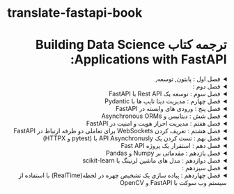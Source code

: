 # translate-fastapi-book

<h1 dir="rtl">ترجمه کتاب Building Data Science Applications with FastAPI:</h1>

<div dir="rtl">

<details>
  <summary>فصل اول : پایتون, توسعه, </summary>
  <br>
    
  - پیشنیاز های فنی
  - نصب نسخه ای از پایتون با استفاده از pyenv
  - ایجاد یک محیط مجازی برای پایتون

</details>

<details>
  <summary>فصل دوم : </summary>
  <br>

    
</details>

<details>
  <summary>فصل سوم : توسعه یک Rest API با FastAPI</summary>
  <br>
    
    
</details>

<details>
  <summary>فصل چهارم : مدیریت دیتا تایپ ها با Pydantic</summary>
  <br>
    
    
</details>

<details>
  <summary>فصل پنج : ورودی های وابسته در FastAPI</summary>
  <br>
    
    
</details>

<details>
  <summary>فصل شش : دیتابیس  و Asynchronous ORMs </summary>
  <br>
    
    
</details>

<details>
  <summary>فصل هفتم : مدیریت احراز هویت و امنیت در FastAPI</summary>
  <br>
    
    
</details>

<details>
  <summary>فصل هشتم : تعریف کردن
WebSockets برای
تعاملی دو طرفه
ارتباط در
FastAPI</summary>
  <br>
    
    
</details>

<details>
  <summary>فصل نهم : تست کردن یک API Asynchronusly با (pytest و HTTPX)</summary>
  <br>
    
    
</details>

<details>
  <summary>فصل دهم : استقرار یک پروژه Fast API</summary>
  <br>
    
    
</details>

<details>
  <summary>فصل یازدهم : مقدماتی بر Numpy و Pandas</summary>
  <br>
    
    
</details>

<details>
  <summary>فصل دوازدهم : مدل های ماشین لرنینگ با scikit-learn</summary>
  <br>
    
    
</details>

<details>
  <summary>فصل سیزدهم : </summary>
  <br>
    
    
</details>

<details>
  <summary>فصل چهاردهم : پیاده سازی یک تشخیص چهره در لحظه(RealTime) با استفاده از سیستم وب سوکت با FastAPI و OpenCV </summary>
  <br>
    
    
</details>


</div>
